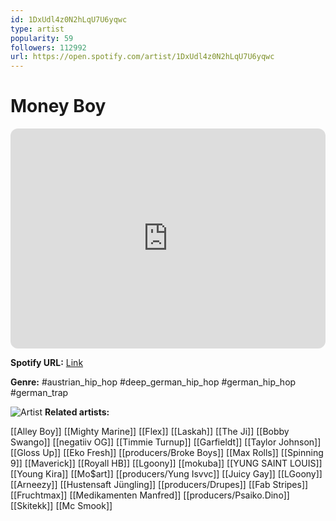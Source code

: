 ```yaml
---
id: 1DxUdl4z0N2hLqU7U6yqwc
type: artist
popularity: 59
followers: 112992
url: https://open.spotify.com/artist/1DxUdl4z0N2hLqU7U6yqwc
---
```

# Money Boy

<iframe style="border-radius:12px" src="https://open.spotify.com/embed/artist/1DxUdl4z0N2hLqU7U6yqwc" width="100%" height="352" frameBorder="0" allowfullscreen="" allow="autoplay; clipboard-write; encrypted-media; fullscreen; picture-in-picture" loading="lazy"></iframe>

**Spotify URL:** [Link](https://open.spotify.com/artist/1DxUdl4z0N2hLqU7U6yqwc)

**Genre:**  #austrian_hip_hop #deep_german_hip_hop #german_hip_hop #german_trap

![Artist](https://i.scdn.co/image/ab6761610000e5eb8a593a7a73b5c65f180dc0c7)
**Related artists:**

[[Alley Boy]]
[[Mighty Marine]]
[[Flex]]
[[Laskah]]
[[The Ji]]
[[Bobby Swango]]
[[negatiiv OG]]
[[Timmie Turnup]]
[[Garfieldt]]
[[Taylor Johnson]]
[[Gloss Up]]
[[Eko Fresh]]
[[producers/Broke Boys]]
[[Max Rolls]]
[[Spinning 9]]
[[Maverick]]
[[Royall HB]]
[[Lgoony]]
[[mokuba]]
[[YUNG SAINT LOUIS]]
[[Young Kira]]
[[Mo$art]]
[[producers/Yung Isvvc]]
[[Juicy Gay]]
[[LGoony]]
[[Arneezy]]
[[Hustensaft Jüngling]]
[[producers/Drupes]]
[[Fab Stripes]]
[[Fruchtmax]]
[[Medikamenten Manfred]]
[[producers/Psaiko.Dino]]
[[Skitekk]]
[[Mc Smook]]
